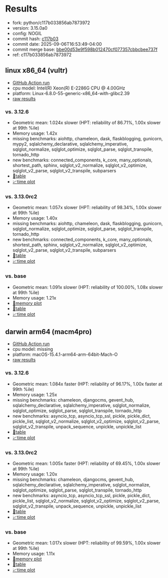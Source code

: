 # Results

- fork: python/c117b033856ab7873972
- version: 3.15.0a0
- config: NOGIL
- commit hash: [c117b03](https://github.com/python/cpython/commit/c117b03)
- commit date: 2025-09-06T16:53:49-04:00
- commit merge base: [bbe00d53e9f598b012470cf077357cbbcbee737f](https://github.com/python/cpython/commit/bbe00d53e9f598b012470cf077357cbbcbee737f)
- ref: c117b033856ab7873972

## linux x86_64 (vultr)

- [GitHub Action run](https://github.com/facebookexperimental/free-threading-benchmarking/actions/runs/17521278407)
- cpu model: Intel(R) Xeon(R) E-2286G CPU @ 4.00GHz
- platform: Linux-6.8.0-55-generic-x86_64-with-glibc2.39
- [raw results](bm-20250906-vultr-x86_64-python-c117b033856ab7873972-3.15.0a0-c117b03.json)

### vs. 3.12.6

- Geometric mean: 1.024x slower (HPT: reliability of 86.71%, 1.00x slower at 99th %ile)
- Memory usage: 1.42x
- missing benchmarks: aiohttp, chameleon, dask, flaskblogging, gunicorn, mypy2, sqlalchemy_declarative, sqlalchemy_imperative, sqlglot_normalize, sqlglot_optimize, sqlglot_parse, sqlglot_transpile, tornado_http
- new benchmarks: connected_components, k_core, many_optionals, shortest_path, sphinx, sqlglot_v2_normalize, sqlglot_v2_optimize, sqlglot_v2_parse, sqlglot_v2_transpile, subparsers
- [📄table](bm-20250906-vultr-x86_64-python-c117b033856ab7873972-3.15.0a0-c117b03-vs-3.12.6.md)
- [📈time plot](bm-20250906-vultr-x86_64-python-c117b033856ab7873972-3.15.0a0-c117b03-vs-3.12.6.svg)

### vs. 3.13.0rc2

- Geometric mean: 1.057x slower (HPT: reliability of 98.34%, 1.00x slower at 99th %ile)
- Memory usage: 1.40x
- missing benchmarks: aiohttp, chameleon, dask, flaskblogging, gunicorn, sqlglot_normalize, sqlglot_optimize, sqlglot_parse, sqlglot_transpile, tornado_http
- new benchmarks: connected_components, k_core, many_optionals, shortest_path, sphinx, sqlglot_v2_normalize, sqlglot_v2_optimize, sqlglot_v2_parse, sqlglot_v2_transpile, subparsers
- [📄table](bm-20250906-vultr-x86_64-python-c117b033856ab7873972-3.15.0a0-c117b03-vs-3.13.0rc2.md)
- [📈time plot](bm-20250906-vultr-x86_64-python-c117b033856ab7873972-3.15.0a0-c117b03-vs-3.13.0rc2.svg)

### vs. base

- Geometric mean: 1.091x slower (HPT: reliability of 100.00%, 1.08x slower at 99th %ile)
- Memory usage: 1.21x
- [🧠memory plot](bm-20250906-vultr-x86_64-python-c117b033856ab7873972-3.15.0a0-c117b03-vs-base-mem.svg)
- [📄table](bm-20250906-vultr-x86_64-python-c117b033856ab7873972-3.15.0a0-c117b03-vs-base.md)
- [📈time plot](bm-20250906-vultr-x86_64-python-c117b033856ab7873972-3.15.0a0-c117b03-vs-base.svg)

## darwin arm64 (macm4pro)

- [GitHub Action run](https://github.com/facebookexperimental/free-threading-benchmarking/actions/runs/17521278407)
- cpu model: missing
- platform: macOS-15.4.1-arm64-arm-64bit-Mach-O
- [raw results](bm-20250906-macm4pro-arm64-python-c117b033856ab7873972-3.15.0a0-c117b03.json)

### vs. 3.12.6

- Geometric mean: 1.084x faster (HPT: reliability of 96.17%, 1.00x faster at 99th %ile)
- Memory usage: 1.25x
- missing benchmarks: chameleon, djangocms, gevent_hub, sqlalchemy_declarative, sqlalchemy_imperative, sqlglot_normalize, sqlglot_optimize, sqlglot_parse, sqlglot_transpile, tornado_http
- new benchmarks: asyncio_tcp, asyncio_tcp_ssl, pickle, pickle_dict, pickle_list, sqlglot_v2_normalize, sqlglot_v2_optimize, sqlglot_v2_parse, sqlglot_v2_transpile, unpack_sequence, unpickle, unpickle_list
- [📄table](bm-20250906-macm4pro-arm64-python-c117b033856ab7873972-3.15.0a0-c117b03-vs-3.12.6.md)
- [📈time plot](bm-20250906-macm4pro-arm64-python-c117b033856ab7873972-3.15.0a0-c117b03-vs-3.12.6.svg)

### vs. 3.13.0rc2

- Geometric mean: 1.005x faster (HPT: reliability of 69.45%, 1.00x slower at 99th %ile)
- Memory usage: 1.20x
- missing benchmarks: chameleon, djangocms, gevent_hub, sqlalchemy_declarative, sqlalchemy_imperative, sqlglot_normalize, sqlglot_optimize, sqlglot_parse, sqlglot_transpile, tornado_http
- new benchmarks: asyncio_tcp, asyncio_tcp_ssl, pickle, pickle_dict, pickle_list, sqlglot_v2_normalize, sqlglot_v2_optimize, sqlglot_v2_parse, sqlglot_v2_transpile, unpack_sequence, unpickle, unpickle_list
- [📄table](bm-20250906-macm4pro-arm64-python-c117b033856ab7873972-3.15.0a0-c117b03-vs-3.13.0rc2.md)
- [📈time plot](bm-20250906-macm4pro-arm64-python-c117b033856ab7873972-3.15.0a0-c117b03-vs-3.13.0rc2.svg)

### vs. base

- Geometric mean: 1.017x slower (HPT: reliability of 99.59%, 1.00x slower at 99th %ile)
- Memory usage: 1.11x
- [🧠memory plot](bm-20250906-macm4pro-arm64-python-c117b033856ab7873972-3.15.0a0-c117b03-vs-base-mem.svg)
- [📄table](bm-20250906-macm4pro-arm64-python-c117b033856ab7873972-3.15.0a0-c117b03-vs-base.md)
- [📈time plot](bm-20250906-macm4pro-arm64-python-c117b033856ab7873972-3.15.0a0-c117b03-vs-base.svg)

